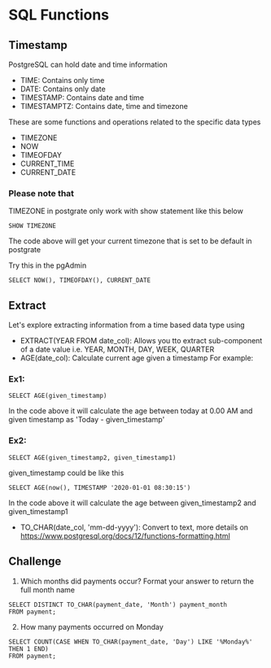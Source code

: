 # SQL Functions

## Timestamp
PostgreSQL can hold date and time information
- TIME: Contains only time
- DATE: Contains only date
- TIMESTAMP: Contains date and time
- TIMESTAMPTZ: Contains date, time and timezone

These are some functions and operations related to the specific data types
- TIMEZONE
- NOW
- TIMEOFDAY
- CURRENT_TIME
- CURRENT_DATE

### Please note that
TIMEZONE in postgrate only work with show statement like this below
```
SHOW TIMEZONE
```
The code above will get your current timezone that is set to be default in postgrate

Try this in the pgAdmin
```
SELECT NOW(), TIMEOFDAY(), CURRENT_DATE
```

## Extract
Let's explore extracting information from a time based data type using
- EXTRACT(YEAR FROM date_col): Allows you tto extract sub-component of a date value i.e. YEAR, MONTH, DAY, WEEK, QUARTER
- AGE(date_col): Calculate current age given a timestamp
For example:
### Ex1:
```
SELECT AGE(given_timestamp)
```
In the code above it will calculate the age between today at 0.00 AM and given timestamp as 'Today - given_timestamp'
### Ex2:
```
SELECT AGE(given_timestamp2, given_timestamp1)
```
given_timestamp could be like this
```
SELECT AGE(now(), TIMESTAMP '2020-01-01 08:30:15')
```
In the code above it will calculate the age between given_timestamp2 and given_timestamp1 
- TO_CHAR(date_col, 'mm-dd-yyyy'): Convert to text, more details on https://www.postgresql.org/docs/12/functions-formatting.html

## Challenge
1. Which months did payments occur? Format your answer to return the full month name
```
SELECT DISTINCT TO_CHAR(payment_date, 'Month') payment_month
FROM payment;
```
2. How many payments occurred on Monday
```
SELECT COUNT(CASE WHEN TO_CHAR(payment_date, 'Day') LIKE '%Monday%' THEN 1 END)
FROM payment;
```
